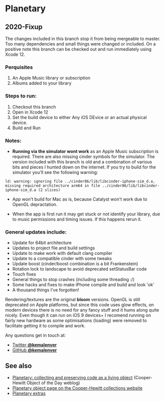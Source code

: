 # Planetary

## 2020-Fixup

The changes included in this branch stop it from being mergeable to master.  Too many dependencies and small things were changed or included.  On a positive note this branch can be checked out and run immediately using Xcode 12.

### Perquisites
1. An Apple Music library or subscription
2. Albums added to your library

### Steps to run:
1. Checkout this branch
2. Open in Xcode 12
3. Set the build device to either Any iOS DEvice or an actual physical device.
4. Build and Run

### Notes:

* **Running via the simulator wont work** as an Apple Music subscription is required.  There are also missing cinder symbols for the simulator.  The version included with this branch is old and a combination of various bits and pieces I hunted down on the internet. If you try to build for the simulator you'll see the following warning: 

`ld: warning: ignoring file ../cinder86/lib/libcinder-iphone-sim_d.a, missing required architecture arm64 in file ../cinder86/lib/libcinder-iphone-sim_d.a (2 slices)`

* App won't build for Mac as is, because Catalyst won't work due to OpenGL depractation.

* When the app is first run it may get stuck or not identify your library, due to music permissions and timing issues.  If this happens rerun it.

### General updates include:

* Update for 64bit architecture
* Updates to project file and build settings
* Update to make work with default clang compiler
* Update to a compatible cinder with some tweaks
* Update boost (cinder/boost combination is a bit Frankenstein)
* Rotation lock to landscape to avoid deprecated setStatusBar code
* Touch fixes
* General things to stop crashes (including some threading :/)
* Some hacks and fixes to make iPhone compile and build and look 'ok'
* A thousand things I've forgotten!

Rendering/textures are the original **bloom** versions.  OpenGL is still deprecated on Apple platforms, but since this code uses glow effects, on modern devices there is no need for any fancy stuff and it hums along quite nicely.  Even though it can run on iOS 9 devices+ I recomend running on fairly new hardware as some optimisations (loading) were removed to facilitate getting it to compile and work.

Any questions get in touch at:

* [Twitter **@kemalenver**](www.twitter.com/kemalenver)
* [GitHub **@kemalenver**](www.github.com/kemalenver)

## See also

* [Planetary: collecting and preserving code as a living object](https://www.cooperhewitt.org/object-of-the-day/2013/08/26/planetary-collecting-and-preserving-code-living-object) (Cooper-Hewitt Object of the Day weblog)
* [Planetary object page on the Cooper-Hewitt collections website](http://collection.cooperhewitt.org/objects/35520989/)
* [Planetary extras](https://github.com/cooperhewitt/PlanetaryExtras)
